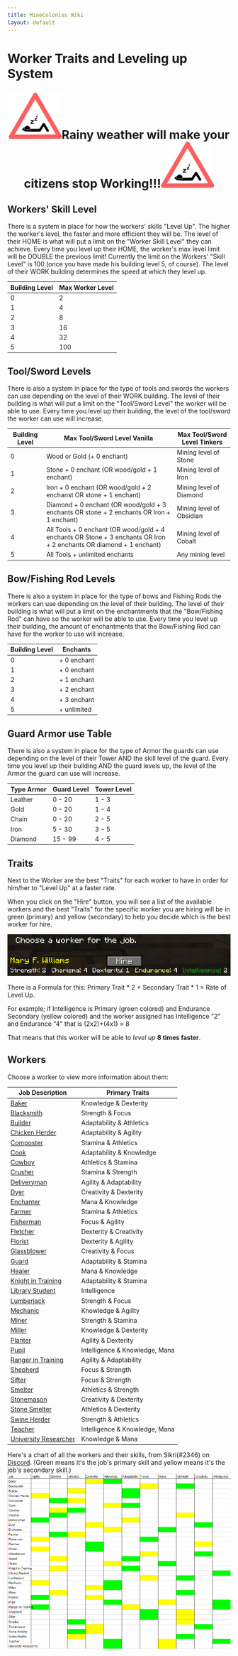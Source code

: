 ```yaml
---
title: MineColonies Wiki
layout: default
---
```

# Worker Traits and Leveling up System

<p style="text-align:center; font-size:20pt;"><img src="../../assets/images/tutorial/Sleep.png" alt="Sleep"><b>Rainy weather will make your citizens stop Working!!!</b><img src="../../assets/images/tutorial/Sleep.png" alt="Sleep"></p>

## Workers' Skill Level

There is a system in place for how the workers' skills "Level Up". The higher the worker's level, the faster and more efficient they will be. The level of their HOME is what will put a limit on the "Worker Skill Level" they can achieve. Every time you level up their HOME, the worker's max level limit will be DOUBLE the previous limit! Currently the limit on the Workers' "Skill Level" is 100 (once you have made his building level 5, of course). The level of their WORK building determines the speed at which they level up.

| Building Level | Max Worker Level |
| -------------- | ---------------- |
| 0              | 2                |
| 1              | 4                |
| 2              | 8                |
| 3              | 16               |
| 4              | 32               |
| 5              | 100              |

## Tool/Sword Levels

There is also a system in place for the type of tools and swords the workers can use depending on the level of their WORK building. The level of their building is what will put a limit on the "Tool/Sword Level" the worker will be able to use. Every time you level up their building, the level of the tool/sword the worker can use will increase.

| Building Level | Max Tool/Sword Level Vanilla | Max Tool/Sword Level Tinkers   |
| -------------- | ---------------------- | ------------------------ |
| 0              | Wood  or Gold (+ 0 enchant)    | Mining level of Stone    |
| 1              | Stone + 0 enchant (OR wood/gold + 1 enchant)  | Mining level of Iron     |
| 2              | Iron + 0 enchant  (OR wood/gold + 2 enchanst OR stone + 1 enchant)  | Mining level of Diamond  |
| 3              | Diamond + 0 enchant (OR wood/gold + 3 enchants OR stone + 2 enchants OR Iron + 1 enchant)  | Mining level of Obsidian |
| 4              | All Tools + 0 enchant (OR wood/gold + 4 enchants OR Stone + 3 enchants OR Iron + 2 enchants OR diamond + 1 enchant)  | Mining level of Cobalt   |
| 5              | All Tools + unlimited enchants  | Any mining level   |


## Bow/Fishing Rod Levels

There is also a system in place for the type of bows and Fishing Rods the workers can use depending on the level of their building. The level of their building is what will put a limit on the enchantments that the "Bow/Fishing Rod" can have so the worker will be able to use. Every time you level up their building, the amount of enchantments that the Bow/Fishing Rod can have for the worker to use will increase.

| Building Level | Enchants  |
| -------------- | ------------- |
| 0              | + 0 enchant   |
| 1              | + 0 enchant   |
| 2              | + 1 enchant   |
| 3              | + 2 enchant   |
| 4              | + 3 enchant   |
| 5              | + unlimited   |


## Guard Armor use Table

There is also a system in place for the type of Armor the guards can use depending on the level of their Tower AND the skill level of the guard. Every time you level up their building AND the guard levels up, the level of the Armor the guard can use will increase.

| Type Armor | Guard Level | Tower Level |
| ---------- | ----------- | ----------- |
| Leather    | 0 - 20      | 1 - 3       |
| Gold       | 0 - 20      | 1 - 4       |
| Chain      | 0 - 20      | 2 - 5       |
| Iron       | 5 - 30      | 3 - 5       |
| Diamond    | 15 - 99     | 4 - 5       |


## Traits

Next to the Worker are the best "Traits" for each worker to have in order for him/her to "Level Up" at a faster rate.

When you click on the "Hire" button, you will see a list of the available workers and the best "Traits" for the specific worker you are hiring will be in green (primary) and yellow (secondary) to help you decide which is the best worker for hire.

![Traits](../../assets/images/tutorial/traits.png)

There is a Formula for this: Primary Trait * 2 + Secondary Trait * 1 = Rate of Level Up.

For example; if Intelligence is Primary (green colored) and Endurance Secondary (yellow colored) and the worker assigned has Intelligence "2" and Endurance "4" that is (2x2)+(4x1) = 8

That means that this worker will be able to *level up* **8 times faster**.

## Workers

Choose a worker to view more information about them:

| Job Description                          | Primary Traits           |
| ---------------------------------------- | ------------------------ |
| [Baker](../workers/baker)                | Knowledge & Dexterity    |
| [Blacksmith](../workers/blacksmith)      | Strength & Focus         |
| [Builder](../workers/builder)            | Adaptability & Athletics |
| [Chicken Herder](../workers/chickenherder) | Adaptability & Agility |
| [Composter](../workers/composter)        | Stamina & Athletics      |
| [Cook](../workers/cook)                  | Adaptability & Knowledge |
| [Cowboy](../workers/cowboy)              | Athletics & Stamina      |
| [Crusher](../worker/crusher)             | Stamina & Strength       |
| [Deliveryman](../workers/deliveryman)    | Agility & Adaptability   |
| [Dyer](../workers/dyer)                  | Creativity & Dexterity   |
| [Enchanter](../workers/enchanter)        | Mana & Knowledge         |
| [Farmer](../workers/farmer)              | Stamina & Athletics      |
| [Fisherman](../workers/fisherman)        | Focus & Agility          |
| [Fletcher](../workers/fletcher)          | Dexterity & Creativity   |
| [Florist](../workers/florist)            | Dexterity & Agility      |
| [Glassblower](../workers/glassblower)    | Creativity & Focus       |
| [Guard](../workers/guard)                | Adaptability & Stamina   |
| [Healer](../workers/healer)              | Mana & Knowledge         |
| [Knight in Training](../workers/knightintraining) | Adaptability & Stamina   |
| [Library Student](../worker/librarystudent) | Intelligence          |
| [Lumberjack](../workers/lumberjack)      | Strength & Focus         |
| [Mechanic](../workers/mechanic)          | Knowledge & Agility      |
| [Miner](../workers/miner)                | Strength & Stamina       |
| [Miller](../workers/miller)              | Knowledge & Dexterity    |
| [Planter](../workers/planter)            | Agility & Dexterity      |
| [Pupil](../workers/pupil)                | Intelligence & Knowledge, Mana |
| [Ranger in Training](../workers/rangerintraining) | Agility & Adaptability   |
| [Shepherd](../workers/shepherd)          | Focus & Strength         |
| [Sifter](../workers/sifter)              | Focus & Strength         |
| [Smelter](../workers/smelter)            | Athletics & Strength     |
| [Stonemason](../workers/stonemason)      | Creativity & Dexterity   |
| [Stone Smelter](../workers/stonesmelter) | Athletics & Dexterity    |
| [Swine Herder](../workers/swineherder)   | Strength & Athletics     |
| [Teacher](../workers/teacher)            | Intelligence & Knowledge, Mana |
| [University Researcher](../workers/researcher) | Knowledge & Mana   |

Here's a chart of all the workers and their skills, from Sikri(#2346) on [Discord](discord.minecolonies.com). (Green means it's the job's primary skill and yellow means it's the job's secondary skill.)
<br>
<img src="../../assets/images/gui/jobsandskills.png" alt="Jobs and Skills" />

